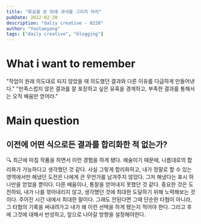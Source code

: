 ```yaml
---
title: "화살을 쏜 뒤에 과녁을 그리지 마라"
pubDate: 2022-02-20
description: "daliy creative - 0220"
author: "Yootaeyang"
tags: ["daily creative", "blogging"]
---
```


# What i want to remember

"작업이 원래 의도대로 되지 않았을 때 의도했던 결과와 다른 이유를 다급하게 만들어낸다."
"만족스럽지 않은 결과를 잘 포장하고 싶은 유혹을 경계하고, 부족한 결과를 통해서는 오직 배움만 얻어라."

# Main question

## 이전에 어떤 식으로든 결과를 합리화한 적 없는가?

🔍 최근에 마침 작품을 하면서 이런 경험을 하게 됐다. 예술이기 때문에, 나름대로의 합리화가 가능하다고 생각했던 것 같다. 사실 그렇게 합리화하고, 내가 정말로 할 수 있는 영역에서만 해냈던 도전은 나에게 큰 무언가를 남겨주지 않았다. 그저 해냈다는 표시 하나만을 얻었을 뿐이다. 다른 배움이나, 통찰을 얻어내지 못했던 것 같다. 중요한 것은 도전하되, 내가 나를 깎아내리지 않고, 생각했던 것에 최대한 도달하기 위해 노력해보는 것이다. 주어진 시간 내에서 최대한 말이다. 그래도 안된다면 그때 단순한 타협이 아니라, 그 타협의 기록을 써내려가고 내가 왜 이런 선택을 하게 됐는지 적어야 한다. 그리고 후에 그것에 대해서 반성하고, 앞으로 나아갈 방향을 설정해야한다.
